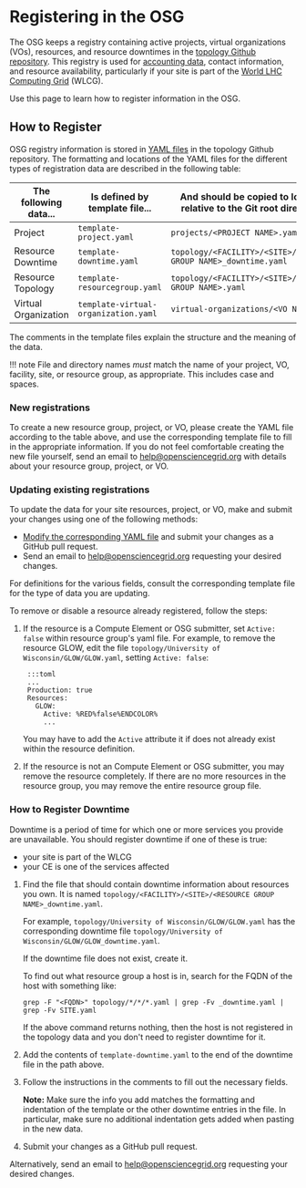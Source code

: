 Registering in the OSG
======================

The OSG keeps a registry containing active projects, virtual organizations (VOs), resources, and resource
downtimes in the [topology Github repository](https://github.com/opensciencegrid/topology/).
This registry is used for [accounting data](https://gracc.opensciencegrid.org), contact information, and resource
availability, particularly if your site is part of the [World LHC Computing Grid](http://wlcg.web.cern.ch/) (WLCG).

Use this page to learn how to register information in the OSG.

How to Register
---------------

OSG registry information is stored in [YAML files](https://docs.ansible.com/ansible/latest/reference_appendices/YAMLSyntax.html)
in the topology Github repository.
The formatting and locations of the YAML files for the different types of registration data are described
in the following table:

| The following data... | Is defined by template file...       | And should be copied to location, relative to the Git root directory... |
|-----------------------|--------------------------------------|-------------------------------------------------------------------------|
| Project               | `template-project.yaml`              | `projects/<PROJECT NAME>.yaml`                                          |
| Resource Downtime     | `template-downtime.yaml`             | `topology/<FACILITY>/<SITE>/<RESOURCE GROUP NAME>_downtime.yaml`        |
| Resource Topology     | `template-resourcegroup.yaml`        | `topology/<FACILITY>/<SITE>/<RESOURCE GROUP NAME>.yaml`                 |
| Virtual Organization  | `template-virtual-organization.yaml` | `virtual-organizations/<VO NAME>.yaml`                                  |

The comments in the template files explain the structure and the meaning of the data.

!!! note
    File and directory names _must_ match the name of your project, VO, facility, site, or resource group, as
    appropriate.
    This includes case and spaces.

### New registrations ###

To create a new resource group, project, or VO, please create the YAML file according to the table above, and use the
corresponding template file to fill in the appropriate information.
If you do not feel comfortable creating the new file yourself, send an email to <help@opensciencegrid.org> with
details about your resource group, project, or VO.

### Updating existing registrations ###

To update the data for your site resources, project, or VO, make and submit your changes using one of the following
methods:

- [Modify the corresponding YAML file](https://help.github.com/articles/editing-files-in-your-repository/) and submit
  your changes as a GitHub pull request.
- Send an email to <help@opensciencegrid.org> requesting your desired changes.

For definitions for the various fields, consult the corresponding template file for the type of data you are updating.

To remove or disable a resource already registered, follow the steps:

1. If the resource is a Compute Element or OSG submitter, set `Active: false` within resource group's yaml file.  For example, to remove
   the resource GLOW, edit the file `topology/University of Wisconsin/GLOW/GLOW.yaml`, setting `Active: false`:
    
        :::toml
        ...
        Production: true
        Resources:
          GLOW:
            Active: %RED%false%ENDCOLOR%
            ...
    
    You may have to add the `Active` attribute it if does not already exist within the resource definition.

2. If the resource is not an Compute Element or OSG submitter, you may remove the resource completely.  If there are no more resources
   in the resource group, you may remove the entire resource group file.


### How to Register Downtime ###

Downtime is a period of time for which one or more services you provide are unavailable.
You should register downtime if one of these is true:

-  your site is part of the WLCG
-  your CE is one of the services affected

1. Find the file that should contain downtime information about resources you own.
   It is named `topology/<FACILITY>/<SITE>/<RESOURCE GROUP NAME>_downtime.yaml`.

   For example, `topology/University of Wisconsin/GLOW/GLOW.yaml` has the corresponding downtime file
   `topology/University of Wisconsin/GLOW/GLOW_downtime.yaml`.

   If the downtime file does not exist, create it.

   To find out what resource group a host is in, search for the FQDN of the host with something like:

   `grep -F "<FQDN>" topology/*/*/*.yaml | grep -Fv _downtime.yaml | grep -Fv SITE.yaml`

   If the above command returns nothing, then the host is not registered in the topology data
   and you don't need to register downtime for it.

2. Add the contents of `template-downtime.yaml` to the end of the downtime file in the path above.

3. Follow the instructions in the comments to fill out the necessary fields.

   **Note:** Make sure the info you add matches the formatting and indentation of the template or the other downtime entries in the file.
   In particular, make sure no additional indentation gets added when pasting in the new data.

4. Submit your changes as a GitHub pull request.

Alternatively, send an email to <help@opensciencegrid.org> requesting your desired changes.



